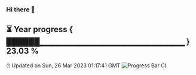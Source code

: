 ### Hi there 👋
⏳ Year progress { ██████▁▁▁▁▁▁▁▁▁▁▁▁▁▁▁▁▁▁▁▁▁▁▁▁ } 23.03 %
---
⏰ Updated on Sun, 26 Mar 2023 01:17:41 GMT
![Progress Bar CI](https://github.com/liununu/liununu/workflows/Progress%20Bar%20CI/badge.svg)
